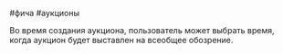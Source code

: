 #фича #аукционы 

Во время создания аукциона, пользователь может выбрать время, когда аукцион будет выставлен на всеобщее обозрение.
